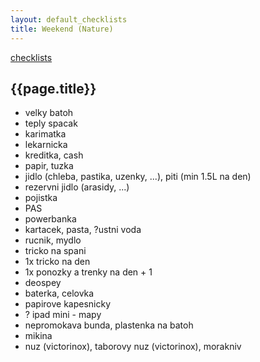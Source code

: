 ```yaml
---
layout: default_checklists
title: Weekend (Nature)
---
```


[checklists](.)

## {{page.title}}

- velky batoh
- teply spacak
- karimatka
- lekarnicka
- kreditka, cash
- papir, tuzka
- jidlo (chleba, pastika, uzenky, ...), piti (min 1.5L na den)
- rezervni jidlo (arasidy, ...)
- pojistka
- PAS
- powerbanka
- kartacek, pasta, ?ustni voda
- rucnik, mydlo
- tricko na spani
- 1x tricko na den
- 1x ponozky a trenky na den + 1
- deospey
- baterka, celovka
- papirove kapesnicky
- ? ipad mini - mapy
- nepromokava bunda, plastenka na batoh
- mikina
- nuz (victorinox), taborovy nuz (victorinox), morakniv
